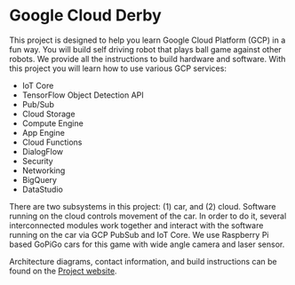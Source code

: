Google Cloud Derby
=====

This project is designed to help you learn Google Cloud Platform (GCP) 
in a fun way. You will build self driving robot that plays ball game 
against other robots. We provide all the instructions to build hardware and software. With 
this project you will learn how to use various GCP services:

- IoT Core
- TensorFlow Object Detection API
- Pub/Sub
- Cloud Storage
- Compute Engine
- App Engine
- Cloud Functions
- DialogFlow
- Security
- Networking
- BigQuery
- DataStudio

There are two subsystems in this project: (1) car, and (2) cloud. 
Software running on the cloud controls movement of the car. 
In order to do it, several interconnected modules work together and 
interact with the software running on the car via GCP PubSub and IoT Core.
We use Raspberry Pi based GoPiGo cars for this game with wide angle camera and laser sensor.

Architecture diagrams, contact information, and build instructions can be found on the
[Project website](https://www.cloudderby.io).